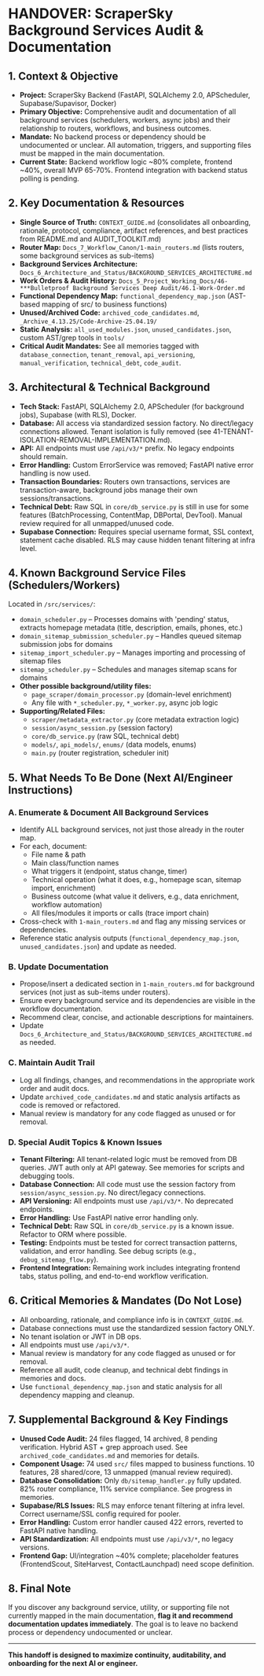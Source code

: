 # HANDOVER: ScraperSky Background Services Audit & Documentation

## 1. Context & Objective
- **Project:** ScraperSky Backend (FastAPI, SQLAlchemy 2.0, APScheduler, Supabase/Supavisor, Docker)
- **Primary Objective:** Comprehensive audit and documentation of all background services (schedulers, workers, async jobs) and their relationship to routers, workflows, and business outcomes.
- **Mandate:** No backend process or dependency should be undocumented or unclear. All automation, triggers, and supporting files must be mapped in the main documentation.
- **Current State:** Backend workflow logic ~80% complete, frontend ~40%, overall MVP 65-70%. Frontend integration with backend status polling is pending.

## 2. Key Documentation & Resources
- **Single Source of Truth:** `CONTEXT_GUIDE.md` (consolidates all onboarding, rationale, protocol, compliance, artifact references, and best practices from README.md and AUDIT_TOOLKIT.md)
- **Router Map:** `Docs_7_Workflow_Canon/1-main_routers.md` (lists routers, some background services as sub-items)
- **Background Services Architecture:** `Docs_6_Architecture_and_Status/BACKGROUND_SERVICES_ARCHITECTURE.md`
- **Work Orders & Audit History:** `Docs_5_Project_Working_Docs/46-***Bulletproof Background Services Deep Audit/46.1-Work-Order.md`
- **Functional Dependency Map:** `functional_dependency_map.json` (AST-based mapping of src/ to business functions)
- **Unused/Archived Code:** `archived_code_candidates.md`, `_Archive_4.13.25/Code-Archive-25.04.19/`
- **Static Analysis:** `all_used_modules.json`, `unused_candidates.json`, custom AST/grep tools in `tools/`
- **Critical Audit Mandates:** See all memories tagged with `database_connection`, `tenant_removal`, `api_versioning`, `manual_verification`, `technical_debt`, `code_audit`.

## 3. Architectural & Technical Background
- **Tech Stack:** FastAPI, SQLAlchemy 2.0, APScheduler (for background jobs), Supabase (with RLS), Docker.
- **Database:** All access via standardized session factory. No direct/legacy connections allowed. Tenant isolation is fully removed (see 41-TENANT-ISOLATION-REMOVAL-IMPLEMENTATION.md).
- **API:** All endpoints must use `/api/v3/*` prefix. No legacy endpoints should remain.
- **Error Handling:** Custom ErrorService was removed; FastAPI native error handling is now used.
- **Transaction Boundaries:** Routers own transactions, services are transaction-aware, background jobs manage their own sessions/transactions.
- **Technical Debt:** Raw SQL in `core/db_service.py` is still in use for some features (BatchProcessing, ContentMap, DBPortal, DevTool). Manual review required for all unmapped/unused code.
- **Supabase Connection:** Requires special username format, SSL context, statement cache disabled. RLS may cause hidden tenant filtering at infra level.

## 4. Known Background Service Files (Schedulers/Workers)
Located in `/src/services/`:
- `domain_scheduler.py` – Processes domains with 'pending' status, extracts homepage metadata (title, description, emails, phones, etc.)
- `domain_sitemap_submission_scheduler.py` – Handles queued sitemap submission jobs for domains
- `sitemap_import_scheduler.py` – Manages importing and processing of sitemap files
- `sitemap_scheduler.py` – Schedules and manages sitemap scans for domains
- **Other possible background/utility files:**
    - `page_scraper/domain_processor.py` (domain-level enrichment)
    - Any file with `*_scheduler.py`, `*_worker.py`, async job logic
- **Supporting/Related Files:**
    - `scraper/metadata_extractor.py` (core metadata extraction logic)
    - `session/async_session.py` (session factory)
    - `core/db_service.py` (raw SQL, technical debt)
    - `models/`, `api_models/`, `enums/` (data models, enums)
    - `main.py` (router registration, scheduler init)

## 5. What Needs To Be Done (Next AI/Engineer Instructions)
### A. Enumerate & Document All Background Services
- Identify ALL background services, not just those already in the router map.
- For each, document:
    - File name & path
    - Main class/function names
    - What triggers it (endpoint, status change, timer)
    - Technical operation (what it does, e.g., homepage scan, sitemap import, enrichment)
    - Business outcome (what value it delivers, e.g., data enrichment, workflow automation)
    - All files/modules it imports or calls (trace import chain)
- Cross-check with `1-main_routers.md` and flag any missing services or dependencies.
- Reference static analysis outputs (`functional_dependency_map.json`, `unused_candidates.json`) and update as needed.

### B. Update Documentation
- Propose/insert a dedicated section in `1-main_routers.md` for background services (not just as sub-items under routers).
- Ensure every background service and its dependencies are visible in the workflow documentation.
- Recommend clear, concise, and actionable descriptions for maintainers.
- Update `Docs_6_Architecture_and_Status/BACKGROUND_SERVICES_ARCHITECTURE.md` as needed.

### C. Maintain Audit Trail
- Log all findings, changes, and recommendations in the appropriate work order and audit docs.
- Update `archived_code_candidates.md` and static analysis artifacts as code is removed or refactored.
- Manual review is mandatory for any code flagged as unused or for removal.

### D. Special Audit Topics & Known Issues
- **Tenant Filtering:** All tenant-related logic must be removed from DB queries. JWT auth only at API gateway. See memories for scripts and debugging tools.
- **Database Connection:** All code must use the session factory from `session/async_session.py`. No direct/legacy connections.
- **API Versioning:** All endpoints must use `/api/v3/*`. No deprecated endpoints.
- **Error Handling:** Use FastAPI native error handling only.
- **Technical Debt:** Raw SQL in `core/db_service.py` is a known issue. Refactor to ORM where possible.
- **Testing:** Endpoints must be tested for correct transaction patterns, validation, and error handling. See debug scripts (e.g., `debug_sitemap_flow.py`).
- **Frontend Integration:** Remaining work includes integrating frontend tabs, status polling, and end-to-end workflow verification.

## 6. Critical Memories & Mandates (Do Not Lose)
- All onboarding, rationale, and compliance info is in `CONTEXT_GUIDE.md`.
- Database connections must use the standardized session factory ONLY.
- No tenant isolation or JWT in DB ops.
- All endpoints must use `/api/v3/*`.
- Manual review is mandatory for any code flagged as unused or for removal.
- Reference all audit, code cleanup, and technical debt findings in memories and docs.
- Use `functional_dependency_map.json` and static analysis for all dependency mapping and cleanup.

## 7. Supplemental Background & Key Findings
- **Unused Code Audit:** 24 files flagged, 14 archived, 8 pending verification. Hybrid AST + grep approach used. See `archived_code_candidates.md` and memories for details.
- **Component Usage:** 74 used `src/` files mapped to business functions. 10 features, 28 shared/core, 13 unmapped (manual review required).
- **Database Consolidation:** Only `db/sitemap_handler.py` fully updated. 82% router compliance, 11% service compliance. See progress in memories.
- **Supabase/RLS Issues:** RLS may enforce tenant filtering at infra level. Correct username/SSL config required for pooler.
- **Error Handling:** Custom error handler caused 422 errors, reverted to FastAPI native handling.
- **API Standardization:** All endpoints must use `/api/v3/*`, no legacy versions.
- **Frontend Gap:** UI/integration ~40% complete; placeholder features (FrontendScout, SiteHarvest, ContactLaunchpad) need scope definition.

## 8. Final Note
If you discover any background service, utility, or supporting file not currently mapped in the main documentation, **flag it and recommend documentation updates immediately**. The goal is to leave no backend process or dependency undocumented or unclear.

---

**This handoff is designed to maximize continuity, auditability, and onboarding for the next AI or engineer.**

